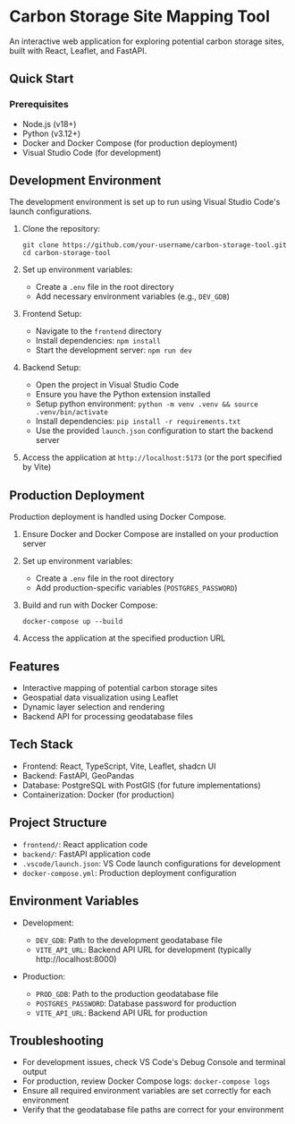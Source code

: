 # Carbon Storage Site Mapping Tool

An interactive web application for exploring potential carbon storage sites, built with React, Leaflet, and FastAPI.

## Quick Start

### Prerequisites
- Node.js (v18+)
- Python (v3.12+)
- Docker and Docker Compose (for production deployment)
- Visual Studio Code (for development)

## Development Environment

The development environment is set up to run using Visual Studio Code's launch configurations.

1. Clone the repository:
   ```
   git clone https://github.com/your-username/carbon-storage-tool.git
   cd carbon-storage-tool
   ```

2. Set up environment variables:
   - Create a `.env` file in the root directory
   - Add necessary environment variables (e.g., `DEV_GDB`)

3. Frontend Setup:
   - Navigate to the `frontend` directory
   - Install dependencies: `npm install`
   - Start the development server: `npm run dev`

4. Backend Setup:
   - Open the project in Visual Studio Code
   - Ensure you have the Python extension installed
   - Setup python environment: `python -m venv .venv && source .venv/bin/activate`
   - Install dependencies: `pip install -r requirements.txt`
   - Use the provided `launch.json` configuration to start the backend server

5. Access the application at `http://localhost:5173` (or the port specified by Vite)

## Production Deployment

Production deployment is handled using Docker Compose.

1. Ensure Docker and Docker Compose are installed on your production server

2. Set up environment variables:
   - Create a `.env` file in the root directory
   - Add production-specific variables (`POSTGRES_PASSWORD`)

3. Build and run with Docker Compose:
   ```
   docker-compose up --build
   ```

4. Access the application at the specified production URL

## Features

- Interactive mapping of potential carbon storage sites
- Geospatial data visualization using Leaflet
- Dynamic layer selection and rendering
- Backend API for processing geodatabase files

## Tech Stack

- Frontend: React, TypeScript, Vite, Leaflet, shadcn UI
- Backend: FastAPI, GeoPandas
- Database: PostgreSQL with PostGIS (for future implementations)
- Containerization: Docker (for production)

## Project Structure

- `frontend/`: React application code
- `backend/`: FastAPI application code
- `.vscode/launch.json`: VS Code launch configurations for development
- `docker-compose.yml`: Production deployment configuration

## Environment Variables

- Development:
  - `DEV_GDB`: Path to the development geodatabase file
  - `VITE_API_URL`: Backend API URL for development (typically http://localhost:8000)

- Production:
  - `PROD_GDB`: Path to the production geodatabase file
  - `POSTGRES_PASSWORD`: Database password for production
  - `VITE_API_URL`: Backend API URL for production

## Troubleshooting

- For development issues, check VS Code's Debug Console and terminal output
- For production, review Docker Compose logs: `docker-compose logs`
- Ensure all required environment variables are set correctly for each environment
- Verify that the geodatabase file paths are correct for your environment
